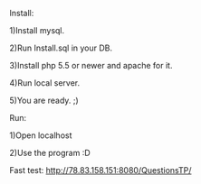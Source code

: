 Install:

  1)Install mysql.
  
  2)Run Install.sql in your DB.
  
  3)Install php 5.5 or newer and apache for it.
  
  4)Run local server.
  
  5)You are ready. ;)

Run:

  1)Open localhost
  
  2)Use the program :D


Fast test: http://78.83.158.151:8080/QuestionsTP/
